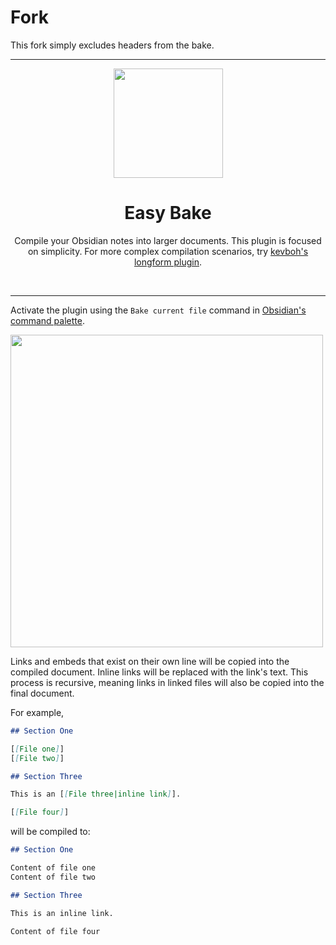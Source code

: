 # Fork
This fork simply excludes headers from the bake.

---

<p align="center">
  <img align="center" width="175" src="https://github.com/mgmeyers/obsidian-easy-bake/blob/master/assets/logo.png?raw=true">
</p>

<h1 align="center">Easy Bake</h1>

<p align="center">
Compile your Obsidian notes into larger documents. This plugin is focused on simplicity. For more complex compilation scenarios, try <a href="https://github.com/kevboh/longform">kevboh's longform plugin</a>.
</p>

<br>

---

Activate the plugin using the `Bake current file` command in [Obsidian's command palette](https://help.obsidian.md/Plugins/Command+palette).

<img width="500" src="https://github.com/mgmeyers/obsidian-easy-bake/blob/master/assets/screenshot.png?raw=true">

Links and embeds that exist on their own line will be copied into the compiled document. Inline links will be replaced with the link's text. This process is recursive, meaning links in linked files will also be copied into the final document.

For example,

```markdown
## Section One

[[File one]]
[[File two]]

## Section Three

This is an [[File three|inline link]].

[[File four]]
```

will be compiled to:

```markdown
## Section One

Content of file one
Content of file two

## Section Three

This is an inline link.

Content of file four
```
